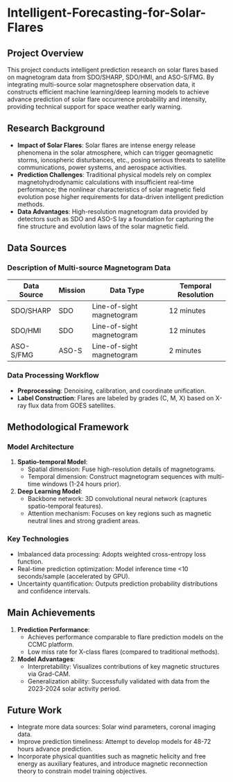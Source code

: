 # Intelligent-Forecasting-for-Solar-Flares

## Project Overview  
This project conducts intelligent prediction research on solar flares based on magnetogram data from SDO/SHARP, SDO/HMI, and ASO-S/FMG. By integrating multi-source solar magnetosphere observation data, it constructs efficient machine learning/deep learning models to achieve advance prediction of solar flare occurrence probability and intensity, providing technical support for space weather early warning.  


## Research Background  
- **Impact of Solar Flares**: Solar flares are intense energy release phenomena in the solar atmosphere, which can trigger geomagnetic storms, ionospheric disturbances, etc., posing serious threats to satellite communications, power systems, and aerospace activities.  
- **Prediction Challenges**: Traditional physical models rely on complex magnetohydrodynamic calculations with insufficient real-time performance; the nonlinear characteristics of solar magnetic field evolution pose higher requirements for data-driven intelligent prediction methods.  
- **Data Advantages**: High-resolution magnetogram data provided by detectors such as SDO and ASO-S lay a foundation for capturing the fine structure and evolution laws of the solar magnetic field.  


## Data Sources  
### Description of Multi-source Magnetogram Data  

| Data Source       | Mission        | Data Type       | Temporal Resolution |  
|-------------------|----------------|-----------------|---------------------|  
| SDO/SHARP         | SDO            | Line-of-sight magnetogram | 12 minutes          |  
| SDO/HMI           | SDO            | Line-of-sight magnetogram | 12 minutes          |  
| ASO-S/FMG         | ASO-S          | Line-of-sight magnetogram | 2 minutes           |  

### Data Processing Workflow  
- **Preprocessing**: Denoising, calibration, and coordinate unification.  
- **Label Construction**: Flares are labeled by grades (C, M, X) based on X-ray flux data from GOES satellites.  


## Methodological Framework  
### Model Architecture  
1. **Spatio-temporal Model**:  
   - Spatial dimension: Fuse high-resolution details of magnetograms.  
   - Temporal dimension: Construct magnetogram sequences with multi-time windows (1-24 hours prior).  
2. **Deep Learning Model**:  
   - Backbone network: 3D convolutional neural network (captures spatio-temporal features).  
   - Attention mechanism: Focuses on key regions such as magnetic neutral lines and strong gradient areas.  

### Key Technologies  
- Imbalanced data processing: Adopts weighted cross-entropy loss function.  
- Real-time prediction optimization: Model inference time <10 seconds/sample (accelerated by GPU).  
- Uncertainty quantification: Outputs prediction probability distributions and confidence intervals.  


## Main Achievements  
1. **Prediction Performance**:  
   - Achieves performance comparable to flare prediction models on the CCMC platform.  
   - Low miss rate for X-class flares (compared to traditional methods).  
2. **Model Advantages**:  
   - Interpretability: Visualizes contributions of key magnetic structures via Grad-CAM.  
   - Generalization ability: Successfully validated with data from the 2023-2024 solar activity period.  


## Future Work  
- Integrate more data sources: Solar wind parameters, coronal imaging data.  
- Improve prediction timeliness: Attempt to develop models for 48-72 hours advance prediction.  
- Incorporate physical quantities such as magnetic helicity and free energy as auxiliary features, and introduce magnetic reconnection theory to constrain model training objectives.
